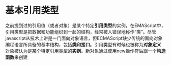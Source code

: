 # 基本引用类型
之前提到过的引用值（或者对象）是某个特定**引用类型**的实例，在EMAScript中，引用类型是把数据和功能组织到一起的结构，经常被人错误地称作“类”。尽管javascript从技术上讲是一门面向对象语言，但ECMAScript缺少传统的面向对象编程语言所具备的基本结构，包括**类和接口**。引用类型有时候也被称为**对象定义**
对象被认为是某个特定引用类型的**实例**。新对象通过使用new操作符后跟一个**构造函数**来创建 
## 